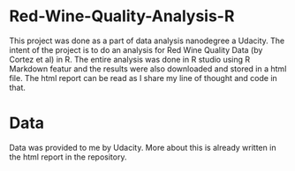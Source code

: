 # Red-Wine-Quality-Analysis-R
This project was done as a part of data analysis nanodegree a Udacity. The intent of the project is to do an analysis 
for Red Wine Quality Data (by Cortez et al) in R. The entire analysis was done in R studio using R Markdown featur and the results 
were also downloaded and stored in a html file. 
The html report can be read as I share my line of thought and code in that.

# Data
Data was provided to me by Udacity. 
More about this is already written in the html report in the repository.
